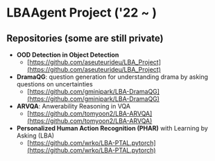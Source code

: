 # LBAAgent Project ('22 ~ )

## Repositories (some are still private)

- **OOD Detection in Object Detection**
  - [https://github.com/aseuteurideu/LBA_Project](https://github.com/aseuteurideu/LBA_Project)
- **DramaQG**: question generation for understanding drama by asking questions on uncertainties
  - [https://github.com/gminipark/LBA-DramaQG](https://github.com/gminipark/LBA-DramaQG)
- **ARVQA**: Anwerability Reasoning in VQA
  - [https://github.com/tomyoon2/LBA-ARVQA](https://github.com/tomyoon2/LBA-ARVQA)
- **Personalized Human Action Recognition (PHAR)** with Learning by Asking (LBA)
  - [https://github.com/wrko/LBA-PTAL.pytorch](https://github.com/wrko/LBA-PTAL.pytorch)
